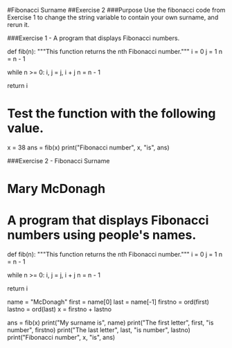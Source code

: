 #Fibonacci Surname
##Exercise 2
###Purpose
Use the fibonacci code from Exercise 1 to change the string variable to contain your own surname, and rerun it. 

###Exercise 1 - A program that displays Fibonacci numbers.

def fib(n):
  """This function returns the nth Fibonacci number."""
  i = 0
  j = 1
  n = n - 1

  while n >= 0:
    i, j = j, i + j
    n = n - 1
  
  return i

# Test the function with the following value.
x = 38
ans = fib(x)
print("Fibonacci number", x, "is", ans)

###Exercise 2 - Fibonacci Surname
# Mary McDonagh
# A program that displays Fibonacci numbers using people's names.

def fib(n):
  """This function returns the nth Fibonacci number."""
  i = 0
  j = 1
  n = n - 1

  while n >= 0:
    i, j = j, i + j
    n = n - 1
  
  return i

name = "McDonagh"
first = name[0]
last = name[-1]
firstno = ord(first)
lastno = ord(last)
x = firstno + lastno

ans = fib(x)
print("My surname is", name)
print("The first letter", first, "is number", firstno)
print("The last letter", last, "is number", lastno)
print("Fibonacci number", x, "is", ans)
